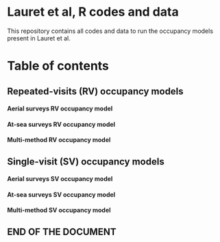 # Lauret et al, R codes and data 

This repository contains all codes and data to run the occupancy models present in Lauret et al. 

# Table of contents

## Repeated-visits (RV) occupancy models

  #### Aerial surveys RV occupancy model
  #### At-sea surveys RV occupancy model
  #### Multi-method RV occupancy model 
  
## Single-visit (SV) occupancy models

  #### Aerial surveys SV occupancy model
  #### At-sea surveys SV occupancy model
  #### Multi-method SV occupancy model
  
## END OF THE DOCUMENT
  

